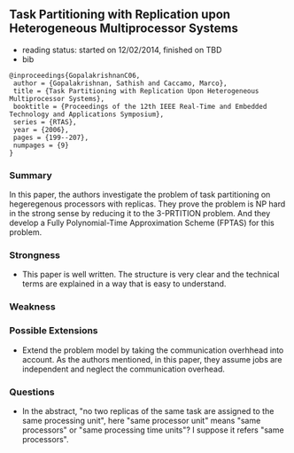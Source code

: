 ## Task Partitioning with Replication upon Heterogeneous Multiprocessor Systems

- reading status: started on 12/02/2014, finished on TBD
- bib
```
@inproceedings{GopalakrishnanC06,
 author = {Gopalakrishnan, Sathish and Caccamo, Marco},
 title = {Task Partitioning with Replication Upon Heterogeneous Multiprocessor Systems},
 booktitle = {Proceedings of the 12th IEEE Real-Time and Embedded Technology and Applications Symposium},
 series = {RTAS},
 year = {2006},
 pages = {199--207},
 numpages = {9}
} 
```

### Summary
In this paper, the authors investigate the problem of task partitioning on hegeregenous processors with replicas. They prove the problem is NP hard in the strong sense by reducing it to the 3-PRTITION problem. And they develop a Fully Polynomial-Time Approximation Scheme (FPTAS) for this problem.

### Strongness
- This paper is well written. The structure is very clear and the technical terms are explained in a way that is easy to understand.

### Weakness

### Possible Extensions
- Extend the problem model by taking the communication overhhead into account. As the authors mentioned, in this paper, they assume jobs are independent and neglect the communication overhead.


### Questions
- In the abstract, "no two replicas of the same task are assigned to the same processing unit", here "same processor unit" means "same processors" or "same processing time units"? I suppose it refers "same processors". 
